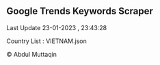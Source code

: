 

## Google Trends Keywords Scraper 
 
Last Update 23-01-2023 , 23:43:28

Country List :
VIETNAM.json



© Abdul Muttaqin 
